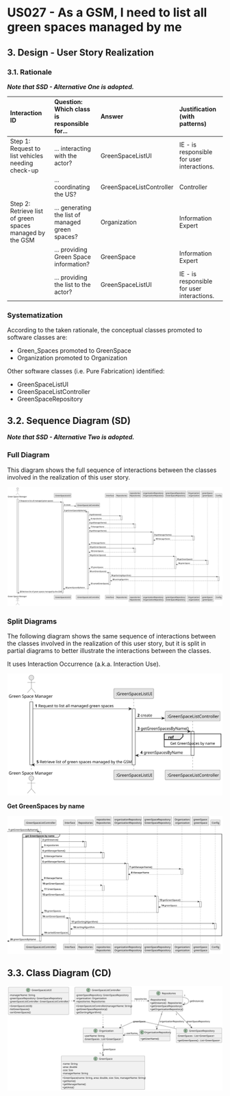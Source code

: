 # US027 - As a GSM, I need to list all green spaces managed by me

## 3. Design - User Story Realization 

### 3.1. Rationale

_**Note that SSD - Alternative One is adopted.**_

| Interaction ID                                           | Question: Which class is responsible for...      | Answer                   | Justification (with patterns)              |
|:---------------------------------------------------------|:-------------------------------------------------|:-------------------------|:-------------------------------------------|
| Step 1: Request to list vehicles needing check-up        | ... interacting with the actor?                  | GreenSpaceListUI         | IE - is responsible for user interactions. |
|                                                          | ... coordinating the US?                         | GreenSpaceListController | Controller                                 |
| Step 2: Retrieve list of green spaces managed by the GSM | ... generating the list of managed green spaces? | Organization             | Information Expert                         |
|                                                          | ... providing Green Space information?           | GreenSpace               | Information Expert                         |
|                                                          | ... providing the list to the actor?             | GreenSpaceListUI         | IE - is responsible for user interactions. |

### Systematization ##

According to the taken rationale, the conceptual classes promoted to software classes are: 

* Green_Spaces promoted to GreenSpace
* Organization promoted to Organization

Other software classes (i.e. Pure Fabrication) identified: 

* GreenSpaceListUI  
* GreenSpaceListController
* GreenSpaceRepository


## 3.2. Sequence Diagram (SD)

_**Note that SSD - Alternative Two is adopted.**_

### Full Diagram

This diagram shows the full sequence of interactions between the classes involved in the realization of this user story.

![Sequence Diagram - Full](svg/us027-sequence-diagram-full.svg)

### Split Diagrams

The following diagram shows the same sequence of interactions between the classes involved in the realization of this user story, but it is split in partial diagrams to better illustrate the interactions between the classes.

It uses Interaction Occurrence (a.k.a. Interaction Use).

![Sequence Diagram - split](svg/us027-sequence-diagram-split.svg)

**Get GreenSpaces by name**

![Sequence Diagram - Partial - Get Task Category List](svg/us027-sequence-diagram-partial-Get-GreenSpaces-by-name.svg)


## 3.3. Class Diagram (CD)

![Class Diagram](svg/us027-class-diagram.svg)